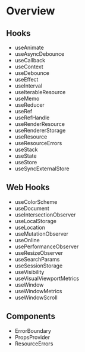 # Overview

## Hooks

- useAnimate
- useAsyncDebounce
- useCallback
- useContext
- useDebounce
- useEffect
- useInterval
- useIterableResource
- useMemo
- useReducer
- useRef
- useRefHandle
- useRenderResource
- useRendererStorage
- useResource
- useResourceErrors
- useStack
- useState
- useStore
- useSyncExternalStore

## Web Hooks

- useColorScheme
- useDocument
- useIntersectionObserver
- useLocalStorage
- useLocation
- useMutationObserver
- useOnline
- usePerformanceObserver
- useResizeObserver
- useSearchParams
- useSessionStorage
- useVisibility
- useVisualViewportMetrics
- useWindow
- useWindowMetrics
- useWindowScroll

## Components

- ErrorBoundary
- PropsProvider
- ResourceErrors
